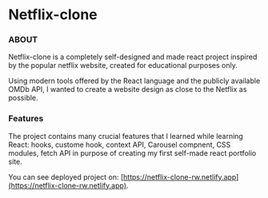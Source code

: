 # Netflix-clone

### ABOUT

Netflix-clone is a completely self-designed and made react project inspired by the popular netflix website, created for educational purposes only.

Using modern tools offered by the React language and the publicly available OMDb API, I wanted to create a website design as close to the Netflix as possible.

### Features

The project contains many crucial features that I learned while learning React: hooks, custome hook, context API, Carousel compnent, CSS modules, fetch API in purpose of creating my first self-made react portfolio site. 


You can see deployed project on: [https://netflix-clone-rw.netlify.app](https://netflix-clone-rw.netlify.app).
